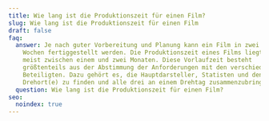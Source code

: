 ```yaml
---
title: Wie lang ist die Produktionszeit für einen Film?
slug: Wie lang ist die Produktionszeit für einen Film
draft: false
faq:
  answer: Je nach guter Vorbereitung und Planung kann ein Film in zwei bis drei
    Wochen fertiggestellt werden. Die Produktionszeit eines Films liegt jedoch
    meist zwischen einem und zwei Monaten. Diese Vorlaufzeit besteht
    größtenteils aus der Abstimmung der Anforderungen mit den verschiedenen
    Beteiligten. Dazu gehört es, die Hauptdarsteller, Statisten und den/die
    Drehort(e) zu finden und alle drei an einem Drehtag zusammenzubringen.
  question: Wie lang ist die Produktionszeit für einen Film?
seo:
  noindex: true
---
```

